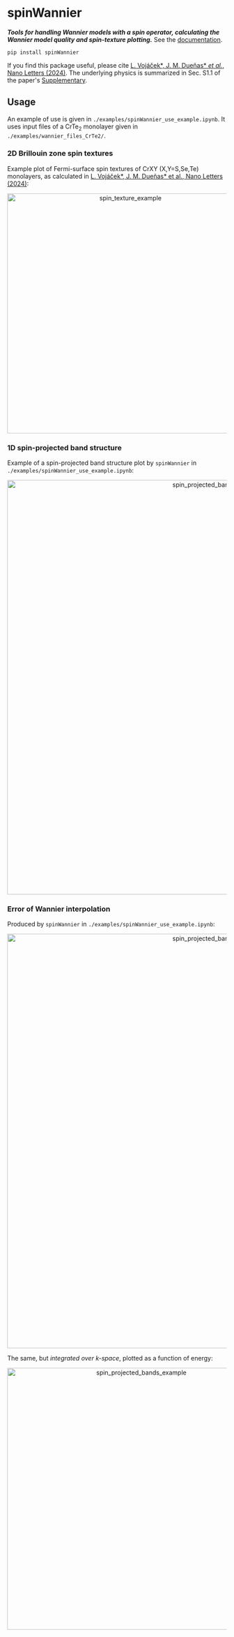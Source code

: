# spinWannier
**<i>Tools for handling Wannier models with a spin operator, calculating the Wannier model quality and spin-texture plotting.</i>** See the [documentation](https://liborsold.github.io/spinWannier/).

```
pip install spinWannier
```

If you find this package useful, please cite [L. Vojáček*, J. M. Dueñas* _et al._, Nano Letters (2024)](https://pubs.acs.org/doi/10.1021/acs.nanolett.4c03029). The underlying physics is summarized in Sec. S1.1 of the paper's [Supplementary](https://pubs.acs.org/doi/suppl/10.1021/acs.nanolett.4c03029/suppl_file/nl4c03029_si_001.pdf).


## Usage 

An example of use is given in ``./examples/spinWannier_use_example.ipynb``. It uses input files of a CrTe<sub>2</sub> monolayer given in ``./examples/wannier_files_CrTe2/``.


### 2D Brillouin zone spin textures
Example plot of Fermi-surface spin textures of CrXY (X,Y=S,Se,Te) monolayers, 
as calculated in [L. Vojáček*, J. M. Dueñas* et al., Nano Letters (2024)](https://pubs.acs.org/doi/10.1021/acs.nanolett.4c03029):
<center><img src="https://github.com/user-attachments/assets/5204849c-0fa1-419f-9955-6c55c014babe" alt="spin_texture_example" width="550" /></center>

### 1D spin-projected band structure
Example of a spin-projected band structure plot by ``spinWannier`` in ``./examples/spinWannier_use_example.ipynb``:
<center><img src="https://github.com/user-attachments/assets/b9012f49-3ba0-41b4-b3ba-26c5315982ee" alt="spin_projected_bands_example" width="950" /></center>

### Error of Wannier interpolation
Produced by ``spinWannier`` in ``./examples/spinWannier_use_example.ipynb``:
<center><img src="https://github.com/user-attachments/assets/e7ce96ed-044a-4b7c-bdb0-e15146a24cee" alt="spin_projected_bands_example" width="950" /></center>

The same, but _integrated over k-space_, plotted as a function of energy:
<center><img src="https://github.com/user-attachments/assets/127f78fd-be19-4342-b679-a58cd11e945d" alt="spin_projected_bands_example" width="600" /></center>




